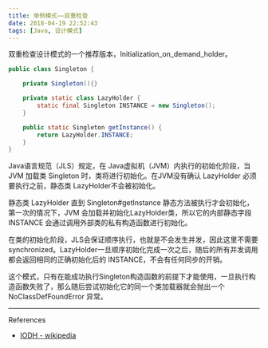 ```yaml
---
title: 单例模式——双重检查
date: 2018-04-19 22:52:43
tags: [Java, 设计模式]
---
```


双重检查设计模式的一个推荐版本，Initialization_on_demand_holder。

<!-- more -->


``` java
public class Singleton {

    private Singleton(){}

    private static class LazyHolder {
        static final Singleton INSTANCE = new Singleton();
    }

    public static Singleton getInstance() {
        return LazyHolder.INSTANCE;
    }
}
```

Java语言规范（JLS）规定，在 Java虚拟机（JVM）内执行的初始化阶段，当 JVM 加载类 Singleton 时，类将进行初始化。在JVM没有确认 LazyHolder 必须要执行之前，静态类 LazyHolder不会被初始化。

静态类 LazyHolder 直到 Singleton#getInstance 静态方法被执行才会初始化，第一次的情况下，JVM 会加载并初始化LazyHolder类，所以它的内部静态字段 INSTANCE 会通过调用外部类的私有构造函数进行初始化。

在类的初始化阶段，JLS会保证顺序执行，也就是不会发生并发，因此这里不需要 synchronized。LazyHolder一旦顺序初始化完成一次之后，随后的所有并发调用都会返回相同的正确初始化后的 INSTANCE，不会有任何同步的开销。

这个模式，只有在能成功执行Singleton构造函数的前提下才能使用，一旦执行构造函数失败了，那么随后尝试初始化它的同一个类加载器就会抛出一个 NoClassDefFoundError 异常。

---------

References

- [IODH - wikipedia](https://en.wikipedia.org/wiki/Initialization_on_demand_holder_idiom)